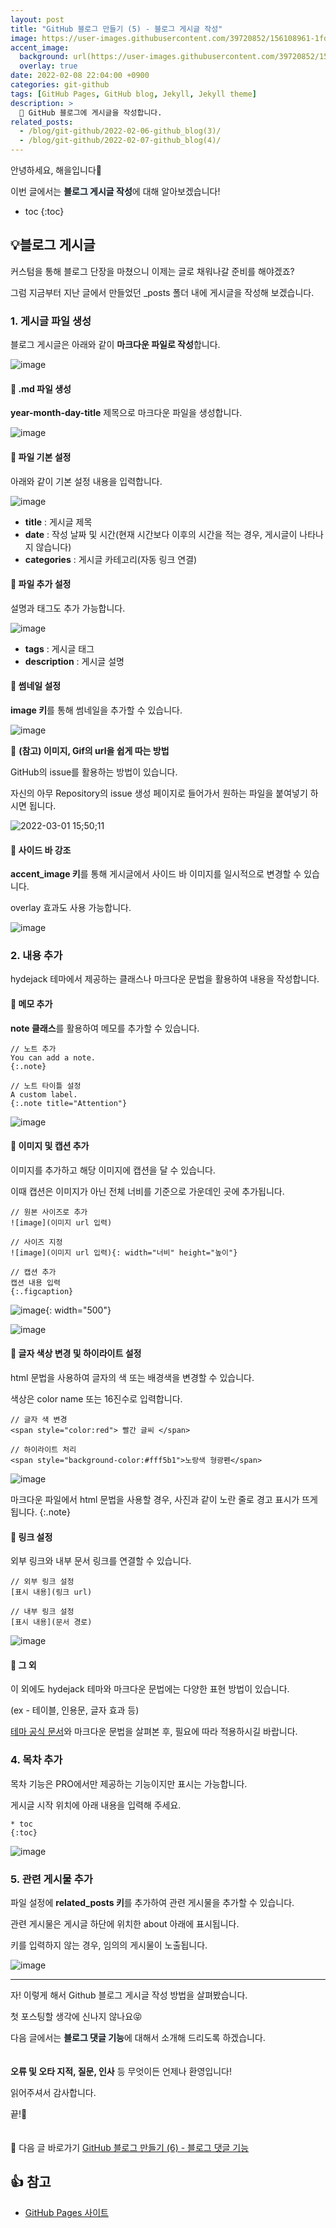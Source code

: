 ```yaml
---
layout: post
title: "GitHub 블로그 만들기 (5) - 블로그 게시글 작성"
image: https://user-images.githubusercontent.com/39720852/156108961-1fdae226-7431-4c61-a0e7-e14b004ecf4c.png
accent_image:
  background: url(https://user-images.githubusercontent.com/39720852/152405232-29b296d1-653c-4505-ad3c-07fd5a680d17.png) center/cover
  overlay: true
date: 2022-02-08 22:04:00 +0900
categories: git-github
tags: [GitHub Pages, GitHub blog, Jekyll, Jekyll theme]
description: >
  📝 GitHub 블로그에 게시글을 작성합니다.
related_posts:
  - /blog/git-github/2022-02-06-github_blog(3)/
  - /blog/git-github/2022-02-07-github_blog(4)/
---
```


안녕하세요, 해을입니다🦖

이번 글에서는 <span style="background-color:#f1f8ff">**블로그 게시글 작성**</span>에 대해 알아보겠습니다!

* toc
{:toc}

## 💡블로그 게시글

커스텀을 통해 블로그 단장을 마쳤으니 이제는 글로 채워나갈 준비를 해야겠죠?

그럼 지금부터 지난 글에서 만들었던 _posts 폴더 내에 게시글을 작성해 보겠습니다.

### 1. 게시글 파일 생성

블로그 게시글은 아래와 같이 **마크다운 파일로 작성**합니다.

![image](https://user-images.githubusercontent.com/39720852/156111393-7e72d608-c325-43cf-9ee0-d513e815ed43.png)

#### 🥨 .md 파일 생성

**year-month-day-title** 제목으로 마크다운 파일을 생성합니다.

![image](https://user-images.githubusercontent.com/39720852/156114610-8765c145-9679-4705-a001-7f71e6f57e0d.png)

#### 🥨 파일 기본 설정

아래와 같이 기본 설정 내용을 입력합니다.

![image](https://user-images.githubusercontent.com/39720852/156115726-73aec570-ac5f-4c6b-8b3e-4b7ac33dd5e0.png)

* **title** : 게시글 제목
* **date** : 작성 날짜 및 시간(현재 시간보다 이후의 시간을 적는 경우, 게시글이 나타나지 않습니다)
* **categories** : 게시글 카테고리(자동 링크 연결)

#### 🥨 파일 추가 설정

설명과 태그도 추가 가능합니다.

![image](https://user-images.githubusercontent.com/39720852/156116211-f5d511e5-e8cc-4292-9ada-ce0c6370d337.png)

* **tags** : 게시글 태그
* **description** : 게시글 설명

#### 🥨 썸네일 설정

**image 키**를 통해 썸네일을 추가할 수 있습니다.

![image](https://user-images.githubusercontent.com/39720852/156117264-6922b0b6-479d-4576-8be3-aace3cdc6c91.png)

📢 **(참고) 이미지, Gif의 url을 쉽게 따는 방법**

GitHub의 issue를 활용하는 방법이 있습니다.

자신의 아무 Repository의 issue 생성 페이지로 들어가서 원하는 파일을 붙여넣기 하시면 됩니다.

![2022-03-01 15;50;11](https://user-images.githubusercontent.com/39720852/156119340-41b54f35-a8fd-4896-8fd9-3fdbd01d6d17.gif)

#### 🥨 사이드 바 강조

**accent_image 키**를 통해 게시글에서 사이드 바 이미지를 일시적으로 변경할 수 있습니다.

overlay 효과도 사용 가능합니다.

![image](https://user-images.githubusercontent.com/39720852/156118722-33e3773c-9047-46af-8b40-5e7058cb5d7b.png)

### 2. 내용 추가

hydejack 테마에서 제공하는 클래스나 마크다운 문법을 활용하여 내용을 작성합니다.

#### 🥨 메모 추가

**note 클래스**를 활용하여 메모를 추가할 수 있습니다.

```
// 노트 추가
You can add a note.
{:.note}

// 노트 타이틀 설정
A custom label.
{:.note title="Attention"}
```

![image](https://user-images.githubusercontent.com/39720852/156123087-347e3e98-5953-4c3e-aef2-56287569a4b3.png)

#### 🥨 이미지 및 캡션 추가

이미지를 추가하고 해당 이미지에 캡션을 달 수 있습니다.

이때 캡션은 이미지가 아닌 전체 너비를 기준으로 가운데인 곳에 추가됩니다.

```
// 원본 사이즈로 추가
![image](이미지 url 입력)

// 사이즈 지정
![image](이미지 url 입력){: width="너비" height="높이"}

// 캡션 추가
캡션 내용 입력
{:.figcaption}
```

![image](https://user-images.githubusercontent.com/39720852/156124818-5a80fde6-119a-4d0f-96dc-149d613e3986.png){: width="500"}

![image](https://user-images.githubusercontent.com/39720852/156124868-d0738e83-e360-400d-8365-088d0dbf151e.png)

#### 🥨 글자 색상 변경 및 하이라이트 설정

html 문법을 사용하여 글자의 색 또는 배경색을 변경할 수 있습니다.

색상은 color name 또는 16진수로 입력합니다.

```
// 글자 색 변경
<span style="color:red"> 빨간 글씨 </span> 

// 하이라이트 처리
<span style="background-color:#fff5b1">노랑색 형광펜</span> 
```

![image](https://user-images.githubusercontent.com/39720852/156126179-15cbe89a-93c9-494e-bfa7-5c2af049181c.png)

마크다운 파일에서 html 문법을 사용할 경우, 사진과 같이 노란 줄로 경고 표시가 뜨게 됩니다.
{:.note}

#### 🥨 링크 설정

외부 링크와 내부 문서 링크를 연결할 수 있습니다.

```
// 외부 링크 설정
[표시 내용](링크 url)

// 내부 링크 설정
[표시 내용](문서 경로)
```

![image](https://user-images.githubusercontent.com/39720852/156127504-f78a60ca-cad5-42a6-945e-b80b749f3891.png)

#### 🥨 그 외

이 외에도 hydejack 테마와 마크다운 문법에는 다양한 표현 방법이 있습니다.

(ex - 테이블, 인용문, 글자 효과 등)

[테마 공식 문서](https://hydejack.com/docs/writing/#adding-large-quotes)와 마크다운 문법을 살펴본 후, 필요에 따라 적용하시길 바랍니다.

### 4. 목차 추가

목차 기능은 PRO에서만 제공하는 기능이지만 표시는 가능합니다.

게시글 시작 위치에 아래 내용을 입력해 주세요.

```
* toc
{:toc}
```

![image](https://user-images.githubusercontent.com/39720852/156128399-20ad130a-f54f-4035-af72-b99b2c392f28.png)

### 5. 관련 게시물 추가

파일 설정에 **related_posts 키**를 추가하여 관련 게시물을 추가할 수 있습니다.

관련 게시물은 게시글 하단에 위치한 about 아래에 표시됩니다.

키를 입력하지 않는 경우, 임의의 게시물이 노출됩니다.

![image](https://user-images.githubusercontent.com/39720852/156128965-81e831f0-dcd0-4e33-9f2f-660f83e94b0f.png)

---

자! 이렇게 해서 Github 블로그 게시글 작성 방법을 살펴봤습니다.

첫 포스팅할 생각에 신나지 않나요😝

다음 글에서는 <span style="background-color:#f1f8ff">**블로그 댓글 기능**</span>에 대해서 소개해 드리도록 하겠습니다.
<br/><br/><br/>
**오류 및 오타 지적, 질문, 인사** 등 무엇이든 언제나 환영입니다!

읽어주셔서 감사합니다.

끝!🦕
<br/><br/><br/>
🔗 다음 글 바로가기 [GitHub 블로그 만들기 (6) - 블로그 댓글 기능](/blog/git-github/2022-02-06-github_blog(6))

## 👍 참고

* [GitHub Pages 사이트](https://pages.github.com/)
